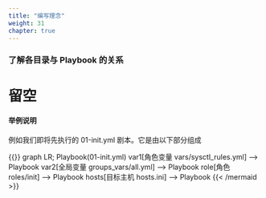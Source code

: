 ```yaml
---
title: "编写理念"
weight: 31
chapter: true
---
```


### 了解各目录与 Playbook 的关系

# 留空

#### 举例说明

例如我们即将先执行的 01-init.yml 剧本。它是由以下部分组成

{{<mermaid align="left">}}
graph LR;
    Playbook(01-init.yml)
    var1[角色变量 vars/sysctl_rules.yml] --> Playbook
    var2[全局变量 groups_vars/all.yml] --> Playbook
    role[角色 roles/init] --> Playbook
    hosts[目标主机 hosts.ini] --> Playbook
{{< /mermaid >}}
